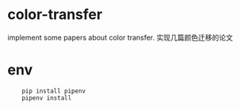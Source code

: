 # color-transfer
implement some papers about color transfer. 实现几篇颜色迁移的论文

# env
```shell script
    pip install pipenv
    pipenv install
```
